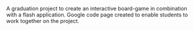A graduation project to create an interactive board-game in combination with a flash application. Google code page created to enable students to work together on the project.